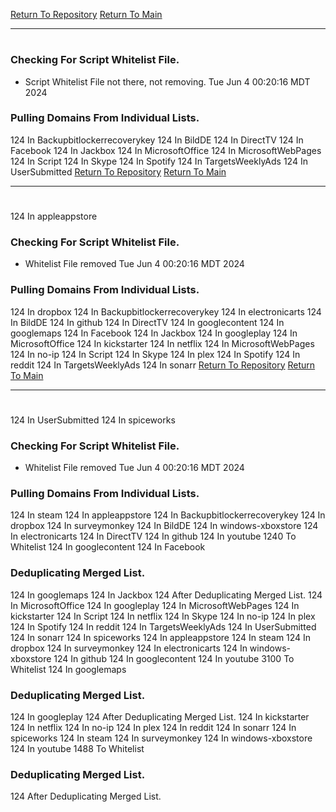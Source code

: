 [Return To Repository](https://github.com/DigitalWarrior/piholeparser/)
[Return To Main](https://github.com/DigitalWarrior/piholeparser/blob/master/RecentRunLogs/Mainlog.md)
____________________________________
# 
### Checking For Script Whitelist File.
* Script Whitelist File not there, not removing. Tue Jun  4 00:20:16 MDT 2024
### Pulling Domains From Individual Lists.
124 In Backupbitlockerrecoverykey
124 In BildDE
124 In DirectTV
124 In Facebook
124 In Jackbox
124 In MicrosoftOffice
124 In MicrosoftWebPages
124 In Script
124 In Skype
124 In Spotify
124 In TargetsWeeklyAds
124 In UserSubmitted
[Return To Repository](https://github.com/DigitalWarrior/piholeparser/)
[Return To Main](https://github.com/DigitalWarrior/piholeparser/blob/master/RecentRunLogs/Mainlog.md)
____________________________________
# 
124 In appleappstore
### Checking For Script Whitelist File.
* Whitelist File removed Tue Jun  4 00:20:16 MDT 2024
### Pulling Domains From Individual Lists.
124 In dropbox
124 In Backupbitlockerrecoverykey
124 In electronicarts
124 In BildDE
124 In github
124 In DirectTV
124 In googlecontent
124 In googlemaps
124 In Facebook
124 In Jackbox
124 In googleplay
124 In MicrosoftOffice
124 In kickstarter
124 In netflix
124 In MicrosoftWebPages
124 In no-ip
124 In Script
124 In Skype
124 In plex
124 In Spotify
124 In reddit
124 In TargetsWeeklyAds
124 In sonarr
[Return To Repository](https://github.com/DigitalWarrior/piholeparser/)
[Return To Main](https://github.com/DigitalWarrior/piholeparser/blob/master/RecentRunLogs/Mainlog.md)
____________________________________
# 
124 In UserSubmitted
124 In spiceworks
### Checking For Script Whitelist File.
* Whitelist File removed Tue Jun  4 00:20:16 MDT 2024
### Pulling Domains From Individual Lists.
124 In steam
124 In appleappstore
124 In Backupbitlockerrecoverykey
124 In dropbox
124 In surveymonkey
124 In BildDE
124 In windows-xboxstore
124 In electronicarts
124 In DirectTV
124 In github
124 In youtube
1240 To Whitelist
124 In googlecontent
124 In Facebook
### Deduplicating Merged List.
124 In googlemaps
124 In Jackbox
124 After Deduplicating Merged List.
124 In MicrosoftOffice
124 In googleplay
124 In MicrosoftWebPages
124 In kickstarter
124 In Script
124 In netflix
124 In Skype
124 In no-ip
124 In plex
124 In Spotify
124 In reddit
124 In TargetsWeeklyAds
124 In UserSubmitted
124 In sonarr
124 In spiceworks
124 In appleappstore
124 In steam
124 In dropbox
124 In surveymonkey
124 In electronicarts
124 In windows-xboxstore
124 In github
124 In googlecontent
124 In youtube
3100 To Whitelist
124 In googlemaps
### Deduplicating Merged List.
124 In googleplay
124 After Deduplicating Merged List.
124 In kickstarter
124 In netflix
124 In no-ip
124 In plex
124 In reddit
124 In sonarr
124 In spiceworks
124 In steam
124 In surveymonkey
124 In windows-xboxstore
124 In youtube
1488 To Whitelist
### Deduplicating Merged List.
124 After Deduplicating Merged List.
